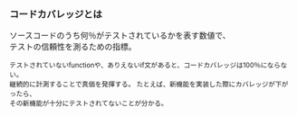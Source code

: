 ### コードカバレッジとは
ソースコードのうち何％がテストされているかを表す数値で、  
テストの信頼性を測るための指標。

<small>テストされていないfunctionや、ありえないif文があると、コードカバレッジは100％にならない。  
継続的に計測することで真価を発揮する。
たとえば、新機能を実装した際にカバレッジが下がったら、  
その新機能が十分にテストされてないことが分かる。</small>
